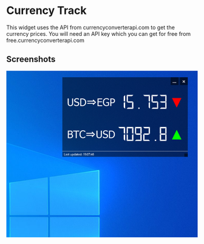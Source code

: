 # Currency Track
This widget uses the API from currencyconverterapi.com to get the currency prices. You will need an API key which you can get for free from free.currencyconverterapi.com
## Screenshots
![](screenshots/desktop_widget.png)
